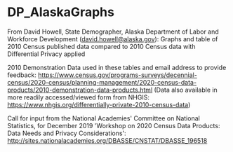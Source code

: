 # DP_AlaskaGraphs
From David Howell, State Demographer, Alaska Department of Labor and Workforce Development (david.howell@alaska.gov): 
Graphs and table of 2010 Census published data compared to 2010 Census data with Differential Privacy applied

2010 Demonstration Data used in these tables and email address to provide feedback: 
https://www.census.gov/programs-surveys/decennial-census/2020-census/planning-management/2020-census-data-products/2010-demonstration-data-products.html
(Data also available in more readily accessed/viewed form from NHGIS: https://www.nhgis.org/differentially-private-2010-census-data)

Call for input from the National Academies' Committee on National Statistics, for December 2019 'Workshop on 2020 Census Data Products: Data Needs and Privacy Considerations': http://sites.nationalacademies.org/DBASSE/CNSTAT/DBASSE_196518 

